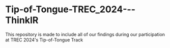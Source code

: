 # Tip-of-Tongue-TREC_2024---ThinkIR

This repository is made to include all of our findings during our participation at TREC 2024's Tip-of-Tongue Track
